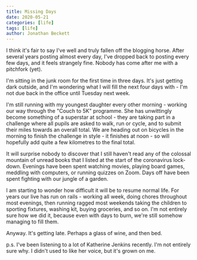 ```yaml
---
title: Missing Days
date: 2020-05-21
categories: [life]
tags: [life]
author: Jonathan Beckett
---
```


I think it's fair to say I've well and truly fallen off the blogging horse. After several years posting almost every day, I've dropped back to posting every few days, and it feels strangely fine. Nobody has come after me with a pitchfork (yet).

I'm sitting in the junk room for the first time in three days. It's just getting dark outside, and I'm wondering what I will fill the next four days with - I'm not due back in the office until Tuesday next week.

I'm still running with my youngest daughter every other morning - working our way through the "Couch to 5K" programme. She has unwittingly become something of a superstar at school - they are taking part in a challenge where all pupils are asked to walk, run or cycle, and to submit their miles towards an overall total. We are heading out on bicycles in the morning to finish the challenge in style - it finishes at noon - so will hopefully add quite a few kilometres to the final total.

It will surprise nobody to discover that I still haven't read any of the colossal mountain of unread books that I listed at the start of the coronavirus lock-down. Evenings have been spent watching movies, playing board games, meddling with computers, or running quizzes on Zoom. Days off have been spent fighting with our jungle of a garden.

I am starting to wonder how difficult it will be to resume normal life. For years our live has run on rails - working all week, doing chores throughout most evenings, then running ragged most weekends taking the children to sporting fixtures, washing kit, buying groceries, and so on. I'm not entirely sure how we did it, because even with days to burn, we're still somehow managing to fill them.

Anyway. It's getting late. Perhaps a glass of wine, and then bed.

p.s. I've been listening to a lot of Katherine Jenkins recently. I'm not entirely sure why. I didn't used to like her voice, but it's grown on me.